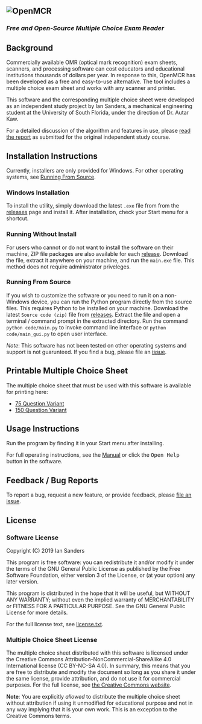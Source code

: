 ## ![OpenMCR](code/assets/wordmark.png)

### _Free and Open-Source Multiple Choice Exam Reader_

## Background

Commercially available OMR (optical mark recognition) exam sheets, scanners, and
processing software can cost educators and educational institutions thousands of
dollars per year. In response to this, OpenMCR has been developed as a free and
easy-to-use alternative. The tool includes a multiple choice exam sheet and
works with any scanner and printer.

This software and the
corresponding multiple choice sheet were developed as an independent study
project by Ian Sanders, a mechanical engineering student at the University of
South Florida, under the direction of Dr. Autar Kaw.

For a detailed discussion of the algorithm and features in use, please
[read the report](https://github.com/iansan5653/open-mcr-report/releases/tag/1.0.0)
as submitted for the original independent study course.

## Installation Instructions

Currently, installers are only provided for Windows. For other operating
systems, see [Running From Source](#running-from-source).

### Windows Installation

To install the utility, simply download the latest `.exe` file from from the
[releases](https://github.com/iansan5653/open-mcr/releases) page and
install it. After installation, check your Start menu for a shortcut.

### Running Without Install

For users who cannot or do not want to install the software on their machine,
ZIP file packages are also available for each [release](https://github.com/iansan5653/open-mcr/releases). Download the file,
extract it anywhere on your machine, and run the `main.exe` file. This method
does not require administrator priveleges.

### Running From Source

If you wish to customize the software or you need to run it on a non-Windows
device, you can run the Python program directly from the source files. This
requires Python to be installed on your machine. Download
the latest `Source code (zip)` file from [releases](https://github.com/iansan5653/open-mcr/releases).
Extract the file and open a terminal / command prompt in the extracted directory.
Run the command `python code/main.py` to invoke command line interface or `python code/main_gui.py` to open user interface.

_Note_: This software has not been tested on other operating systems and support
is not guarunteed. If you find a bug, please file an [issue](https://github.com/iansan5653/open-mcr/issues).

## Printable Multiple Choice Sheet

The multiple choice sheet that must be used with this software is available
for printing here:

* [75 Question Variant](https://github.com/iansan5653/open-mcr/raw/master/code/assets/multiple_choice_sheet_75q.pdf)
* [150 Question Variant](https://github.com/iansan5653/open-mcr/raw/master/code/assets/multiple_choice_sheet_150q.pdf)

## Usage Instructions

Run the program by finding it in your Start menu after installing.

For full operating instructions, see the [Manual](code/assets/manual.md) or
click the <kbd>Open Help</kbd> button in the software.

## Feedback / Bug Reports

To report a bug, request a new feature, or provide feedback, please
[file an issue](https://github.com/iansan5653/open-mcr/issues/new).

## License

### Software License

Copyright (C) 2019 Ian Sanders

This program is free software: you can redistribute it and/or modify
it under the terms of the GNU General Public License as published by
the Free Software Foundation, either version 3 of the License, or
(at your option) any later version.

This program is distributed in the hope that it will be useful,
but WITHOUT ANY WARRANTY; without even the implied warranty of
MERCHANTABILITY or FITNESS FOR A PARTICULAR PURPOSE.  See the
GNU General Public License for more details.

For the full license text, see [license.txt](./license.txt).

### Multiple Choice Sheet License

The multiple choice sheet distributed with this software is licensed under the
Creative Commons Attribution-NonCommercial-ShareAlike 4.0 International license
(CC BY-NC-SA 4.0). In summary, this means that you are free to distribute and
modify the document so long as you share it under the same license, provide
attribution, and do not use it for commercial purposes. For the full license,
see
[the Creative Commons website](https://creativecommons.org/licenses/by-nc-sa/4.0/).

**Note**: You are explicitly _allowed_ to distribute the multiple choice sheet
without attribution if using it unmodified for educational purpose and not
in any way implying that it is your own work. This is an exception to the
Creative Commons terms. 
